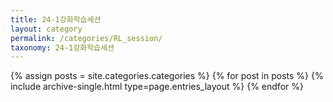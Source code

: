 ```yaml
---
title: 24-1강화학습세션
layout: category
permalink: /categories/RL_session/
taxonomy: 24-1강화학습세션
---
```


{% assign posts = site.categories.categories %}
 {% for post in posts %} {% include archive-single.html type=page.entries_layout %} {% endfor %}